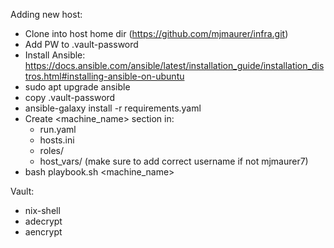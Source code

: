 Adding new host:
- Clone into host home dir (https://github.com/mjmaurer/infra.git)
- Add PW to .vault-password
- Install Ansible: https://docs.ansible.com/ansible/latest/installation_guide/installation_distros.html#installing-ansible-on-ubuntu
- sudo apt upgrade ansible 
- copy .vault-password
- ansible-galaxy install -r requirements.yaml
- Create <machine_name> section in:
  - run.yaml
  - hosts.ini
  - roles/
  - host_vars/ (make sure to add correct username if not mjmaurer7)
- bash playbook.sh <machine_name>

Vault:
- nix-shell
- adecrypt 
- aencrypt 